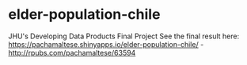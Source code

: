 # elder-population-chile
JHU's Developing Data Products Final Project  See the final result here: https://pachamaltese.shinyapps.io/elder-population-chile/ - http://rpubs.com/pachamaltese/63594
